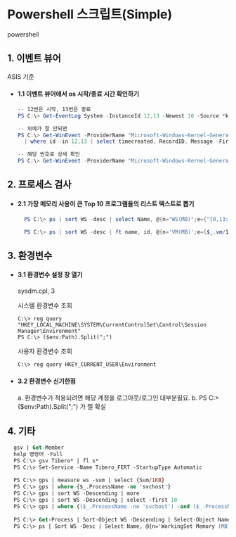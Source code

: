 # Powershell 스크립트(Simple)

powershell

## 1. 이벤트 뷰어
ASIS  기준

* #### 1.1 이벤트 뷰어에서 os 시작/종료 시간 확인하기
    ```powershell
    -- 12번은 시작, 13번은 종료
    PS C:\> Get-EventLog System -InstanceId 12,13 -Newest 10 -Source *kernel-general
    ```

    ```powershell
    -- 위에가 잘 안되면 
    PS C:\> Get-WinEvent -ProviderName "Microsoft-Windows-Kernel-General" `
      | where id -in 12,13 | select timecreated, RecordID, Message -First 10 | ft -AutoSize
    ```

    ```powershell
    -- 해당 번호로 상세 확인
    PS C:\> Get-WinEvent -ProviderName "Microsoft-Windows-Kernel-General" | where recordid -eq 11134 | fl *
    ```
    
## 2. 프로세스 검사
* #### 2.1 가장 메모리 사용이 큰 Top 10 프로그램들의 리스트 텍스트로 뽑기
  ```powershell
    PS C:\> ps | sort WS -desc | select Name, @{n="WS(MB)";e={"{0,13:N0}" -f ($_.WS/1MB)}} -First 10 | Out-File pslist.txt
  ```

  ```powershell
    PS C:\> ps | sort WS -desc | ft name, id, @{n='VM(MB)';e={$_.vm/1MB};formatstring='N2';align='right'} -AutoSize
  ```

## 3. 환경변수
* #### 3.1 환경변수 설정 창 열기
  sysdm.cpl, 3

  시스템 환경변수 조회
  ```
  C:\> reg query "HKEY_LOCAL_MACHINE\SYSTEM\CurrentControlSet\Control\Session Manager\Environment"
  PS C:\> ($env:Path).Split(";")
  ```

  사용자 환경변수 조회
  ```
  C:\> reg query HKEY_CURRENT_USER\Environment
  ```

* #### 3.2 환경변수 신기한점
  a. 환경변수가 적용되려면 해당 계정을 로그아웃/로그인 대부분필요.
  b. PS C:\> ($env:Path).Split(";") 가 젤 확실

## 4. 기타
  ```ps
    gsv | Get-Member
    help 명령어 -Full
    PS C:\> gsv Tibero* | fl s*
    PS C:\> Set-Service -Name Tibero_FERT -StartupType Automatic
    
    PS C:\> gps | measure ws -sum | select {Sum/1KB}
    PS C:\> gps | where {$_.ProcessName -ne 'svchost'}
    PS C:\> gps | sort WS -Descending | more
    PS C:\> gps | sort WS -Descending | select -first 10
    PS C:\> gps | where {($_.ProcessName -ne 'svchost') -and ($_.ProcessName -ne 'conhost')}
    
    PS C:\> Get-Process | Sort-Object WS -Descending | Select-Object Name, @{n='WorkingSet Memory (MB)'; e={ '{0:N2}' -f ($PSItem.WS / 1MB)}} -First 10
    PS C:\> ps | Sort WS -Desc | Select Name, @{n='WorkingSet Memory (MB)'; e={ '{0:N2}' -f ($_.WS / 1MB)}} -First 10 #-f옵션은 select에서만 가능
  ```  